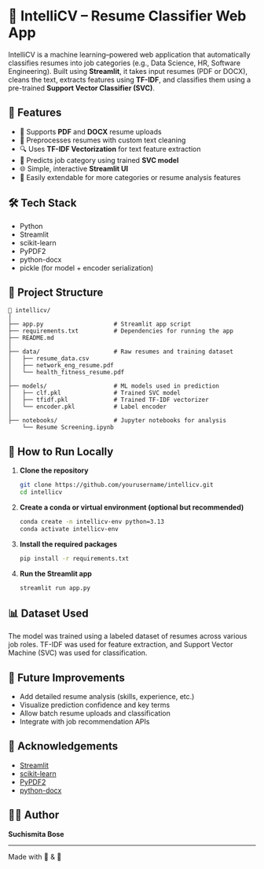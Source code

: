 # 📝 IntelliCV – Resume Classifier Web App

IntelliCV is a machine learning–powered web application that automatically classifies resumes into job categories (e.g., Data Science, HR, Software Engineering). Built using **Streamlit**, it takes input resumes (PDF or DOCX), cleans the text, extracts features using **TF-IDF**, and classifies them using a pre-trained **Support Vector Classifier (SVC)**.

## 🚀 Features

- 📄 Supports **PDF** and **DOCX** resume uploads
- 🧹 Preprocesses resumes with custom text cleaning
- 🔍 Uses **TF-IDF Vectorization** for text feature extraction
- 🧠 Predicts job category using trained **SVC model**
- 🌐 Simple, interactive **Streamlit UI**
- 🧰 Easily extendable for more categories or resume analysis features

## 🛠️ Tech Stack

- Python
- Streamlit
- scikit-learn
- PyPDF2
- python-docx
- pickle (for model + encoder serialization)

## 📂 Project Structure

```
📁 intellicv/
│
├── app.py                    # Streamlit app script
├── requirements.txt          # Dependencies for running the app
├── README.md
│
├── data/                     # Raw resumes and training dataset
│   ├── resume_data.csv
│   ├── network_eng_resume.pdf
│   └── health_fitness_resume.pdf
│
├── models/                   # ML models used in prediction
│   ├── clf.pkl               # Trained SVC model
│   ├── tfidf.pkl             # Trained TF-IDF vectorizer
│   └── encoder.pkl           # Label encoder
│
├── notebooks/                # Jupyter notebooks for analysis
    └── Resume Screening.ipynb
```

## 🧪 How to Run Locally

1. **Clone the repository**

   ```bash
   git clone https://github.com/yourusername/intellicv.git
   cd intellicv
   ```

2. **Create a conda or virtual environment (optional but recommended)**

   ```bash
   conda create -n intellicv-env python=3.13
   conda activate intellicv-env
   ```

3. **Install the required packages**

   ```bash
   pip install -r requirements.txt
   ```

4. **Run the Streamlit app**
   ```bash
   streamlit run app.py
   ```

## 📊 Dataset Used

The model was trained using a labeled dataset of resumes across various job roles. TF-IDF was used for feature extraction, and Support Vector Machine (SVC) was used for classification.

## 🔮 Future Improvements

- Add detailed resume analysis (skills, experience, etc.)
- Visualize prediction confidence and key terms
- Allow batch resume uploads and classification
- Integrate with job recommendation APIs

## 🙌 Acknowledgements

- [Streamlit](https://streamlit.io/)
- [scikit-learn](https://scikit-learn.org/)
- [PyPDF2](https://pypi.org/project/PyPDF2/)
- [python-docx](https://python-docx.readthedocs.io/)

## 🧑‍💻 Author

**Suchismita Bose**

---

Made with 💚 & 🐍
